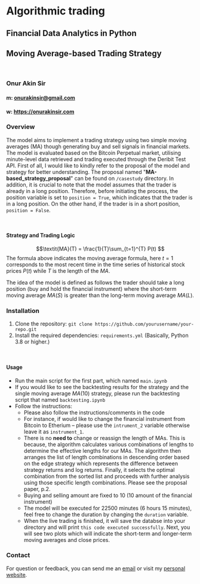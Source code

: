 # Algorithmic trading
## Financial Data Analytics in Python
## Moving Average-based Trading Strategy
<br>

### Onur Akin **Sir**
#### m: onurakinsir@gmail.com
#### w: https://onurakinsir.com

### Overview
The model aims to implement a trading strategy using two simple moving averages (MA) though generating buy and sell signals in financial markets. The model is evaluated based on the Bitcoin Perpetual market, utilising minute-level data retrieved and trading executed through the Deribit Test API. First of all, I would like to kindly refer to the proposal of the model and strategy for better understanding. The proposal named "__MA-based_strategy_proposal__" can be found on `/casestudy` directory.
In addition, it is crucial to note that the model assumes that the trader is already in a long position. Therefore, before initiating the process, the position variable is set to ` position = True `, which indicates that the trader is in a long position. On the other hand, if the trader is in a short position, `position = False`. 

<br>

#### Strategy and Trading Logic
$$\textit{MA}(T) = \frac{1}{T}\sum_{t=1}^{T} P(t)
$$
The formula above indicates the moving average formula, here $t=1$ corresponds to the most recent time in the time series of historical stock prices $P(t)$ while $T$ is the length of the $MA$.

The idea of the model is defined as follows the trader should take a long position (buy and hold the financial instrument) where the short-term moving average $MA(S)$ is greater than the long-term moving average $MA(L)$.

### Installation
1. Clone the repository: `git clone https://github.com/yourusername/your-repo.git`
2. Install the required dependencies: `requirements.yml` (Basically, Python 3.8 or higher.)

<br>

#### Usage
- Run the main script for the first part, which named `main.ipynb`
- If you would like to see the backtesting results for the strategy and the single moving average $MA(10)$ strategy, please run the backtesting script that named `backtesting.ipynb`
- Follow the instructions:
    - Please also follow the instructions/comments in the code
    - For instance, if would like to change the financial instrument from Bitcoin to Etherium – please use the `intrument_2` variable otherwise leave it as `instrument_1`.
    - There is no __need to__ change or reassign the length of MAs. This is because, the algorithm calculates various combinations of lengths to determine the effective lengths for our MAs. The algorithm then arranges the list of length combinations in descending order based on the edge strategy which represents the difference between strategy returns and log returns. Finally, it selects the optimal combination from the sorted list and proceeds with further analysis using those specific length combinations. Please see the proposal paper, p.2.
    - Buying and selling amount are fixed to 10 (10 amount of the financial instrument)  
    - The model will be executed for 22500 minutes (6 hours 15 minutes), feel free to change the duration by changing the `duration` variable.
    - When the live trading is finished, it will save the databse into your directory and will print `this code executed successfully`. Next, you will see two plots which will indicate the short-term and longer-term moving averages and close prices.

### Contact
For question or feedback, you can send me an [email](mailto:onurakinsir@gmail.com) or visit my [personal website](https://onurakinsir.com).
